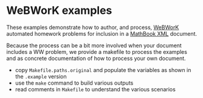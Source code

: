 # WeBWorK examples

These examples demonstrate how to author, and process, [WeBWorK](http://webwork.maa.org/) automated homework problems for inclusion in a [MathBook XML](http://mathbook.pugetsound.edu) document.

Because the process can be a bit more involved when your document includes a WW problem, we provide a makefile to process the examples and as concrete documentation of how to process your own document.

* copy `Makefile.paths.original` and populate the variables as shown in the `.example` version
* use the `make` command to build various outputs
* read comments in `Makefile` to understand the various scenarios

